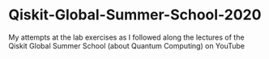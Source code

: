 # Qiskit-Global-Summer-School-2020
My attempts at the lab exercises as I followed along the lectures of the Qiskit Global Summer School (about Quantum Computing) on YouTube

